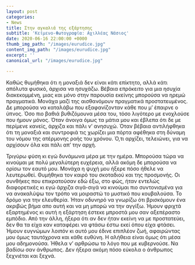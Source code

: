 ```yaml
---
layout: post
categories:
- News
title: Στην αγκαλιά της εξάρτησης
subtitle: 'Κείμενο-Φωτογραφία: Αχιλλέας Νάσιος'
date: 2020-06-16 22:00:00 +0000
thumb_img_path: "/images/eurudice.jpg"
content_img_path: "/images/eurudice.jpg"
excerpt: ''
canonical_url: "/images/eurudice.jpg"

---
```

Καθώς θυμήθηκα ότι η μοναξιά δεν είναι κάτι επίκτητο, αλλά κάτι απόλυτα φυσικό, άρχισα να ησυχάζω. Βέβαια επρόκειτο για μια ησυχία διακεκομμένη, μιας και μόνο στην παρουσία εκείνης μπορούσα να ηρεμώ πραγματικά. Μονάχα μαζί της αισθανόμουν πραγματικά προστατευμένος. Δε μπορούσα να καταλάβω που εξαφανίζονταν κάθε που μ’ έπαιρνε ο ύπνος. Όσο πιο βαθιά βυθιζόμουνα μέσα του, τόσο λιγότερο με ενοχλούσε που ήμουν μόνος. Όταν άνοιγα όμως τα μάτια μου και έβλεπα ότι δε με περίμενε κανείς, άρχιζα και πάλι ν’ ανησυχώ. Όταν βέβαια αντιλήφθηκα ότι τη μοναξιά και συντροφιά τις χωρίζει μια πόρτα αφέθηκα στη δύναμη του νόμου της ατέρμονης ροής του χρόνου. Ό,τι αρχίζει, τελειώνει, για να αρχίσουν όλα και πάλι απ’ την αρχή.

Τριγύρω φύση κι εγώ δυνάμωνα μέρα με την ημέρα. Μπορούσα τώρα να κινούμαι με πολύ μεγαλύτερη ευχέρεια, αλλά ακόμη δε μπορούσα να ορίσω τον εαυτό μου. Μονάχα η ψυχή μου ήξερε πόσο ήθελε να λευτερωθεί. Θυμήθηκα τον καιρό του σκοταδιού και της προσμονής. Οι συνθήκες που επικρατούσαν εδώ έξω, στο φώς, ήταν εντελώς διαφορετικές κι εγώ άρχιζα σιγά-σιγά να κινούμαι πιο συντονισμένα για να ανακαλύψω τον τρόπο να μοιραστώ το μυστικό που κουβαλούσα. Το δρόμο για την ελευθερία. Ήταν οδυνηρό να γνωρίζω ότι βρισκόμουν ένα ακριβώς βήμα απο αυτή και να μη μπορώ να την αγγίξω. Ήμουν φριχτά εξαρτημένος κι αυτή η εξάρτηση έστεκε μπροστά μου σαν αξεπέραστο εμπόδιο. Από την άλλη, ήξερα ότι αν δεν ήταν εκείνη να με προστατεύει, δεν θα τα είχα καν καταφέρει να φτάσω έστω εκεί όπου είχα φτάσει. Ήμουν ευγνώμων λοιπόν κι αυτό μου έδινε επιπλέον ζωή, αφαιρώντας μου όμως ταυτόχρονα και κάθε ευθύνη. Η αλήθεια είναι όμως ότι μέσα μου αδημονούσα. Ήθελα ν’ αρθρώσω το λόγο που με κυβερνούσε. Να βαδίσω σαν άνθρωπος. Δεν ήξερα ακόμη πόσο εύκολα ο άνθρωπος ξεχνιέται και ξεχνά.